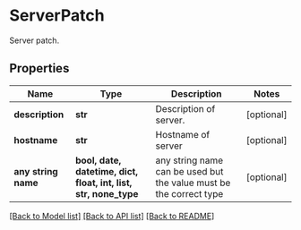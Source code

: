 # ServerPatch

Server patch.

## Properties
Name | Type | Description | Notes
------------ | ------------- | ------------- | -------------
**description** | **str** | Description of server. | [optional] 
**hostname** | **str** | Hostname of server | [optional] 
**any string name** | **bool, date, datetime, dict, float, int, list, str, none_type** | any string name can be used but the value must be the correct type | [optional]

[[Back to Model list]](../README.md#documentation-for-models) [[Back to API list]](../README.md#documentation-for-api-endpoints) [[Back to README]](../README.md)


